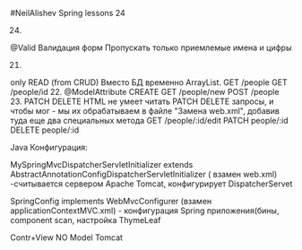 #NeilAlishev Spring lessons 24

24.
@Valid Валидация форм
Пропускать только приемлемые имена и цифры


21.
only READ  (from CRUD)
Вместо БД временно ArrayList.
GET /people
GET /people/id
22.
@ModelAttribute
CREATE
GET /people/new
POST /people
23.
PATCH  DELETE
HTML не умеет читать PATCH DELETE запросы, и чтобы мог - мы их обрабатываем в файле "Замена web.xml",
добавив туда еще два специальных метода
GET /people/:id/edit
PATCH people/:id
DELETE people/:id


Java Конфигурация:

MySpringMvcDispatcherServletInitializer extends AbstractAnnotationConfigDispatcherServletInitializer
( взамен web.xml) -считывается сервером Apache Tomcat, конфигурирует DispatcherServet

SpringConfig implements WebMvcConfigurer
(взамен applicationContextMVC.xml) - конфигурация Spring приложения(бины, component scan, настройка ThymeLeaf

Contr+View 
NO Model 
Tomcat


